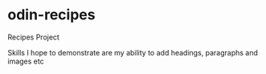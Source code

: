 # odin-recipes

Recipes Project

Skills I hope to demonstrate are my ability to add headings, paragraphs and images etc
 